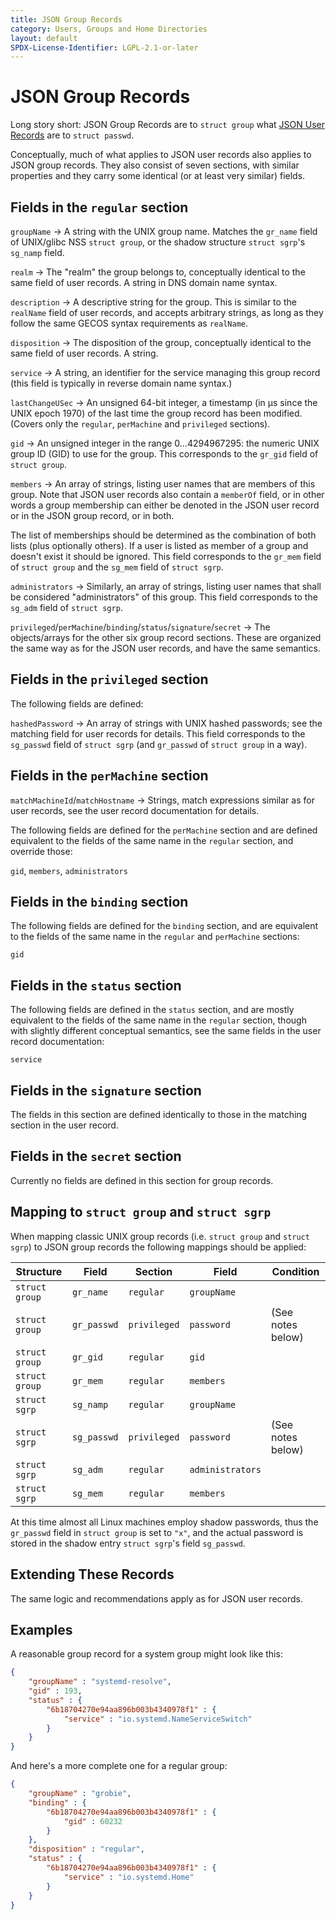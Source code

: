 ```yaml
---
title: JSON Group Records
category: Users, Groups and Home Directories
layout: default
SPDX-License-Identifier: LGPL-2.1-or-later
---
```


# JSON Group Records

Long story short: JSON Group Records are to `struct group` what
[JSON User Records](USER_RECORD.md) are to `struct passwd`.

Conceptually, much of what applies to JSON user records also applies to JSON group records.
They also consist of seven sections, with similar properties and
they carry some identical (or at least very similar) fields.

## Fields in the `regular` section

`groupName` → A string with the UNIX group name.
Matches the `gr_name` field of UNIX/glibc NSS `struct group`,
or the shadow structure `struct sgrp`'s `sg_namp` field.

`realm` → The "realm" the group belongs to, conceptually identical to the same field of user records.
A string in DNS domain name syntax.

`description` → A descriptive string for the group.
This is similar to the `realName` field of user records, and accepts arbitrary strings, as long as
they follow the same GECOS syntax requirements as `realName`.

`disposition` → The disposition of the group, conceptually identical to the
same field of user records. A string.

`service` → A string, an identifier for the service managing this group record
(this field is typically in reverse domain name syntax.)

`lastChangeUSec` → An unsigned 64-bit integer, a timestamp
(in µs since the UNIX epoch 1970) of the last time the group record has been modified.
(Covers only the `regular`, `perMachine` and `privileged` sections).

`gid` → An unsigned integer in the range 0…4294967295: the numeric UNIX group ID (GID) to use for the group.
This corresponds to the `gr_gid` field of `struct group`.

`members` → An array of strings, listing user names that are members of this group.
Note that JSON user records also contain a `memberOf` field, or in other
words a group membership can either be denoted in the JSON user record or in
the JSON group record, or in both.

The list of memberships should be determined as the combination of both lists (plus optionally others).
If a user is listed as member of a group and doesn't exist it should be ignored.
This field corresponds to the `gr_mem` field of `struct group` and the `sg_mem` field of `struct sgrp`.

`administrators` → Similarly, an array of strings, listing user names that shall be considered "administrators" of this group.
This field corresponds to the `sg_adm` field of `struct sgrp`.

`privileged`/`perMachine`/`binding`/`status`/`signature`/`secret` → The
objects/arrays for the other six group record sections.
These are organized the same way as for the JSON user records, and have the same semantics.

## Fields in the `privileged` section

The following fields are defined:

`hashedPassword` → An array of strings with UNIX hashed passwords;
see the matching field for user records for details.
This field corresponds to the `sg_passwd` field of `struct sgrp` (and `gr_passwd` of `struct group` in a way).

## Fields in the `perMachine` section

`matchMachineId`/`matchHostname` → Strings, match expressions similar as for
user records, see the user record documentation for details.

The following fields are defined for the `perMachine` section and are defined
equivalent to the fields of the same name in the `regular` section, and
override those:

`gid`, `members`, `administrators`

## Fields in the `binding` section

The following fields are defined for the `binding` section, and are equivalent
to the fields of the same name in the `regular` and `perMachine` sections:

`gid`

## Fields in the `status` section

The following fields are defined in the `status` section, and are mostly
equivalent to the fields of the same name in the `regular` section, though with
slightly different conceptual semantics, see the same fields in the user record
documentation:

`service`

## Fields in the `signature` section

The fields in this section are defined identically to those in the matching
section in the user record.

## Fields in the `secret` section

Currently no fields are defined in this section for group records.

## Mapping to `struct group` and `struct sgrp`

When mapping classic UNIX group records (i.e. `struct group` and `struct sgrp`)
to JSON group records the following mappings should be applied:

| Structure      | Field       | Section      | Field            | Condition                  |
|----------------|-------------|--------------|------------------|----------------------------|
| `struct group` | `gr_name`   | `regular`    | `groupName`      |                            |
| `struct group` | `gr_passwd` | `privileged` | `password`       | (See notes below)          |
| `struct group` | `gr_gid`    | `regular`    | `gid`            |                            |
| `struct group` | `gr_mem`    | `regular`    | `members`        |                            |
| `struct sgrp`  | `sg_namp`   | `regular`    | `groupName`      |                            |
| `struct sgrp`  | `sg_passwd` | `privileged` | `password`       | (See notes below)          |
| `struct sgrp`  | `sg_adm`    | `regular`    | `administrators` |                            |
| `struct sgrp`  | `sg_mem`    | `regular`    | `members`        |                            |

At this time almost all Linux machines employ shadow passwords, thus the
`gr_passwd` field in `struct group` is set to `"x"`, and the actual password
is stored in the shadow entry `struct sgrp`'s field `sg_passwd`.

## Extending These Records

The same logic and recommendations apply as for JSON user records.

## Examples

A reasonable group record for a system group might look like this:

```json
{
	"groupName" : "systemd-resolve",
	"gid" : 193,
	"status" : {
		"6b18704270e94aa896b003b4340978f1" : {
			"service" : "io.systemd.NameServiceSwitch"
		}
	}
}
```

And here's a more complete one for a regular group:

```json
{
	"groupName" : "grobie",
	"binding" : {
		"6b18704270e94aa896b003b4340978f1" : {
			"gid" : 60232
		}
	},
	"disposition" : "regular",
	"status" : {
		"6b18704270e94aa896b003b4340978f1" : {
			"service" : "io.systemd.Home"
		}
	}
}
```
